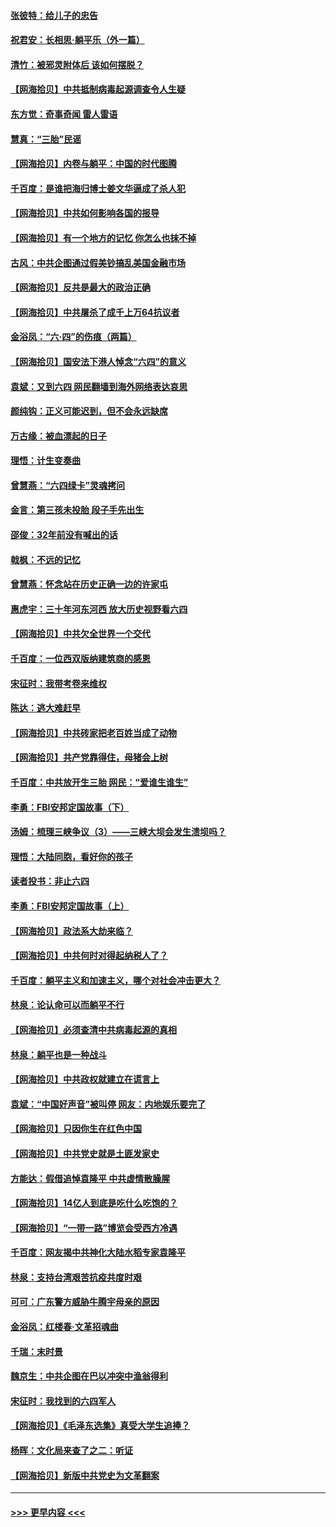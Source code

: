 #### [张彼特：给儿子的忠告](../pages/nsc993/n13018934.md?t=06140252) 
#### [祝君安：长相思‧躺平乐（外一篇）](../pages/nsc993/n13018923.md?t=06140252) 
#### [清竹：被邪灵附体后 该如何摆脱？](../pages/nsc993/n13018877.md?t=06140252) 
#### [【网海拾贝】中共抵制病毒起源调查令人生疑](../pages/nsc993/n13017785.md?t=06140252) 
#### [东方觉：奇事奇闻 雷人雷语](../pages/nsc993/n13017577.md?t=06140252) 
#### [慧真：“三胎”民谣](../pages/nsc993/n13017394.md?t=06140252) 
#### [【网海拾贝】内卷与躺平：中国的时代图腾](../pages/nsc993/n13016128.md?t=06140252) 
#### [千百度：是谁把海归博士姜文华逼成了杀人犯](../pages/nsc993/n13015218.md?t=06140252) 
#### [【网海拾贝】中共如何影响各国的报导](../pages/nsc993/n13012599.md?t=06140252) 
#### [【网海拾贝】有一个地方的记忆 你怎么也抹不掉](../pages/nsc993/n13009802.md?t=06140252) 
#### [古风：中共企图通过假美钞搞乱美国金融市场](../pages/nsc993/n13009626.md?t=06140252) 
#### [【网海拾贝】反共是最大的政治正确](../pages/nsc993/n13007051.md?t=06140252) 
#### [【网海拾贝】中共屠杀了成千上万64抗议者](../pages/nsc993/n13002713.md?t=06140252) 
#### [金浴凤：“六·四”的伤痕（两篇）](../pages/nsc993/n13001719.md?t=06140252) 
#### [【网海拾贝】国安法下港人悼念“六四”的意义](../pages/nsc993/n13001039.md?t=06140252) 
#### [袁斌：又到六四 网民翻墙到海外网络表达哀思](../pages/nsc993/n13000995.md?t=06140252) 
#### [颜纯钩：正义可能迟到，但不会永远缺席](../pages/nsc993/n13000920.md?t=06140252) 
#### [万古缘：被血漂起的日子](../pages/nsc993/n13000914.md?t=06140252) 
#### [理悟：计生变奏曲](../pages/nsc993/n13000414.md?t=06140252) 
#### [曾慧燕：“六四绿卡”灵魂拷问](../pages/nsc993/n13000277.md?t=06140252) 
#### [金言：第三孩未投胎 段子手先出生](../pages/nsc993/n13000215.md?t=06140252) 
#### [邵俊：32年前没有喊出的话](../pages/nsc993/n13000181.md?t=06140252) 
#### [戟枫：不远的记忆](../pages/nsc993/n13000121.md?t=06140252) 
#### [曾慧燕：怀念站在历史正确一边的许家屯](../pages/nsc993/n13000073.md?t=06140252) 
#### [惠虎宇：三十年河东河西 放大历史视野看六四](../pages/nsc993/n13000018.md?t=06140252) 
#### [【网海拾贝】中共欠全世界一个交代](../pages/nsc993/n12998706.md?t=06140252) 
#### [千百度：一位西双版纳建筑商的感恩](../pages/nsc993/n12998487.md?t=06140252) 
#### [宋征时：我带考卷来维权](../pages/nsc993/n12994088.md?t=06140252) 
#### [陈达：逃大难赶早](../pages/nsc993/n12993569.md?t=06140252) 
#### [【网海拾贝】中共砖家把老百姓当成了动物](../pages/nsc993/n12993483.md?t=06140252) 
#### [【网海拾贝】共产党靠得住，母猪会上树](../pages/nsc993/n12990730.md?t=06140252) 
#### [千百度：中共放开生三胎 网民：“爱谁生谁生”](../pages/nsc993/n12990644.md?t=06140252) 
#### [李勇：FBI安邦定国故事（下）](../pages/nsc993/n12987854.md?t=06140252) 
#### [汤姆：梳理三峡争议（3）——三峡大坝会发生溃坝吗？](../pages/nsc993/n12989806.md?t=06140252) 
#### [理悟：大陆同胞，看好你的孩子](../pages/nsc993/n12989778.md?t=06140252) 
#### [读者投书：非止六四](../pages/nsc993/n12989673.md?t=06140252) 
#### [李勇：FBI安邦定国故事（上）](../pages/nsc993/n12987749.md?t=06140252) 
#### [【网海拾贝】政法系大劫来临？](../pages/nsc993/n12987596.md?t=06140252) 
#### [【网海拾贝】中共何时对得起纳税人了？](../pages/nsc993/n12985578.md?t=06140252) 
#### [千百度：躺平主义和加速主义，哪个对社会冲击更大？](../pages/nsc993/n12985512.md?t=06140252) 
#### [林泉：论认命可以而躺平不行](../pages/nsc993/n12985505.md?t=06140252) 
#### [【网海拾贝】必须查清中共病毒起源的真相](../pages/nsc993/n12984276.md?t=06140252) 
#### [林泉：躺平也是一种战斗](../pages/nsc993/n12984194.md?t=06140252) 
#### [【网海拾贝】中共政权就建立在谎言上](../pages/nsc993/n12981880.md?t=06140252) 
#### [袁斌：“中国好声音”被叫停 网友：内地娱乐要完了](../pages/nsc993/n12981826.md?t=06140252) 
#### [【网海拾贝】只因你生在红色中国](../pages/nsc993/n12979096.md?t=06140252) 
#### [【网海拾贝】中共党史就是土匪发家史](../pages/nsc993/n12976478.md?t=06140252) 
#### [方能达：假借追悼袁隆平 中共虚情散臊腥](../pages/nsc993/n12976396.md?t=06140252) 
#### [【网海拾贝】14亿人到底是吃什么吃饱的？](../pages/nsc993/n12974125.md?t=06140252) 
#### [【网海拾贝】“一带一路”博览会受西方冷遇](../pages/nsc993/n12971787.md?t=06140252) 
#### [千百度：网友揭中共神化大陆水稻专家袁隆平](../pages/nsc993/n12971733.md?t=06140252) 
#### [林泉：支持台湾艰苦抗疫共度时艰](../pages/nsc993/n12971350.md?t=06140252) 
#### [可可：广东警方威胁牛腾宇母亲的原因](../pages/nsc993/n12971100.md?t=06140252) 
#### [金浴凤：红楼春·文革招魂曲](../pages/nsc993/n12970354.md?t=06140252) 
#### [千瑞：末时景](../pages/nsc993/n12970337.md?t=06140252) 
#### [魏京生：中共企图在巴以冲突中渔翁得利](../pages/nsc993/n12970286.md?t=06140252) 
#### [宋征时：我找到的六四军人](../pages/nsc993/n12970213.md?t=06140252) 
#### [【网海拾贝】《毛泽东选集》真受大学生追捧？](../pages/nsc993/n12968779.md?t=06140252) 
#### [杨晖：文化局来查了之二：听证](../pages/nsc993/n12966528.md?t=06140252) 
#### [【网海拾贝】新版中共党史为文革翻案](../pages/nsc993/n12967526.md?t=06140252) 

----
#### [ >>> 更早内容 <<< ](../indexes/nsc993-earlier.md)
